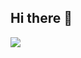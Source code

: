 ## Hi there 👋

<!--
**woodisco/woodisco** is a ✨ _special_ ✨ repository because its `README.md` (this file) appears on your GitHub profile.

Here are some ideas to get you started:

- 🔭 I’m currently working on ...
- 🌱 I’m currently learning ...
- 👯 I’m looking to collaborate on ...
- 🤔 I’m looking for help with ...
- 💬 Ask me about ...
- 📫 How to reach me: ...
- 😄 Pronouns: ...
- ⚡ Fun fact: ...
-->

<span>
  <a href="https://woodisco.tistory.com/">
    <img src="https://img.shields.io/badge/Instagram-ff69b4?style=plastic&logo=storyblok&logoColor=#09B3AF"/>
  </a>
</span>
